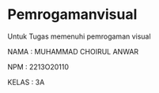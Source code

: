 # Pemrogamanvisual
Untuk Tugas memenuhi pemrogaman visual

NAMA : MUHAMMAD CHOIRUL ANWAR

NPM : 2213O20110

KELAS : 3A
